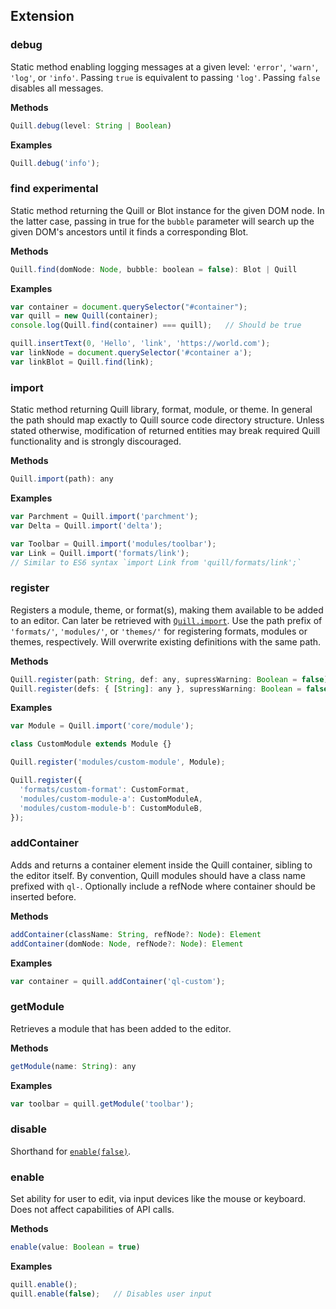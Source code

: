 ## Extension

### debug

Static method enabling logging messages at a given level: `'error'`, `'warn'`, `'log'`, or `'info'`. Passing `true` is equivalent to passing `'log'`. Passing `false` disables all messages.

**Methods**

```javascript
Quill.debug(level: String | Boolean)
```

**Examples**

```javascript
Quill.debug('info');
```

### find <span class="experimental">experimental</span>

Static method returning the Quill or Blot instance for the given DOM node. In the latter case, passing in true for the `bubble` parameter will search up the given DOM's ancestors until it finds a corresponding Blot.

**Methods**

```javascript
Quill.find(domNode: Node, bubble: boolean = false): Blot | Quill
```

**Examples**

```javascript
var container = document.querySelector("#container");
var quill = new Quill(container);
console.log(Quill.find(container) === quill);   // Should be true

quill.insertText(0, 'Hello', 'link', 'https://world.com');
var linkNode = document.querySelector('#container a');
var linkBlot = Quill.find(link);
```

### import

Static method returning Quill library, format, module, or theme. In general the path should map exactly to Quill source code directory structure. Unless stated otherwise, modification of returned entities may break required Quill functionality and is strongly discouraged.

**Methods**

```javascript
Quill.import(path): any
```

**Examples**

```javascript
var Parchment = Quill.import('parchment');
var Delta = Quill.import('delta');

var Toolbar = Quill.import('modules/toolbar');
var Link = Quill.import('formats/link');
// Similar to ES6 syntax `import Link from 'quill/formats/link';`
```

### register

Registers a module, theme, or format(s), making them available to be added to an editor. Can later be retrieved with [`Quill.import`](/docs/api/#import). Use the path prefix of `'formats/'`, `'modules/'`, or `'themes/'` for registering formats, modules or themes, respectively. Will overwrite existing definitions with the same path.

**Methods**

```javascript
Quill.register(path: String, def: any, supressWarning: Boolean = false)
Quill.register(defs: { [String]: any }, supressWarning: Boolean = false)
```

**Examples**

```javascript
var Module = Quill.import('core/module');

class CustomModule extends Module {}

Quill.register('modules/custom-module', Module);
```

```javascript
Quill.register({
  'formats/custom-format': CustomFormat,
  'modules/custom-module-a': CustomModuleA,
  'modules/custom-module-b': CustomModuleB,
});
```

### addContainer

Adds and returns a container element inside the Quill container, sibling to the editor itself. By convention, Quill modules should have a class name prefixed with `ql-`. Optionally include a refNode where container should be inserted before.

**Methods**

```javascript
addContainer(className: String, refNode?: Node): Element
addContainer(domNode: Node, refNode?: Node): Element
```

**Examples**

```javascript
var container = quill.addContainer('ql-custom');
```


### getModule

Retrieves a module that has been added to the editor.

**Methods**

```javascript
getModule(name: String): any
```

**Examples**

```javascript
var toolbar = quill.getModule('toolbar');
```


### disable

Shorthand for [`enable(false)`](#enable).


### enable

Set ability for user to edit, via input devices like the mouse or keyboard. Does not affect capabilities of API calls.

**Methods**

```javascript
enable(value: Boolean = true)
```

**Examples**

```javascript
quill.enable();
quill.enable(false);   // Disables user input
```

